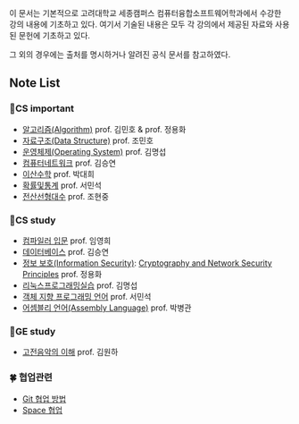 이 문서는 기본적으로 고려대학교 세종캠퍼스 컴퓨터융합소프트웨어학과에서 수강한 강의 내용에 기초하고 있다. 여기서 기술된 내용은 모두 각 강의에서 제공된 자료와 사용된 문헌에 기초하고 있다.

그 외의 경우에는 출처를 명시하거나 알려진 공식 문서를 참고하였다. 
## Note List

### 📘CS important
+ [알고리즘(Algorithm)](알고리즘(Algorithm).md) prof. 김민호 & prof. 정용화
+ [자료구조(Data Structure)](자료구조(Data%20Structure).md) prof. 조민호
+ [운영체제(Operating System)](운영체제(Operating%20System).md) prof. 김명섭
+ [컴퓨터네트워크](컴퓨터네트워크.md) prof. 김승연
+ [이산수학](이산수학.md) prof. 박대희
+ [확률및통계](확률및통계) prof. 서민석
+ [전산선형대수](전산선형대수) prof. 조현중

### 📗CS study
+ [컴파일러 입문](컴파일러%20입문.md) prof. 임영희
+ [데이터베이스](데이터베이스.md) prof. 김승연
+ [정보 보호(Information Security)](정보%20보호(Information%20Security).md): [Cryptography and Network Security Principles](Cryptography%20and%20Network%20Security%20Principles.md) prof. 정용화
+ [리눅스프로그래밍실습](리눅스프로그래밍실습.md) prof. 김명섭
+ [객체 지향 프로그래밍 언어](객체%20지향%20프로그래밍%20언어.md) prof. 서민석
+ [어셈블리 언어(Assembly Language)](어셈블리%20언어(Assembly%20Language).md) prof. 박병관

### 📑GE study
+ [고전음악의 이해](고전음악의%20이해.md) prof. 김원하

### 🍀 협업관련
+ [Git 협업 방법](Git%20협업%20방법.md)
+ [Space 협업](Space%20협업.md)